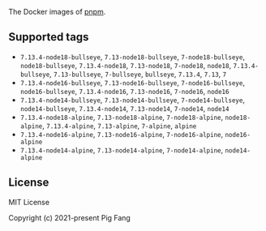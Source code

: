 The Docker images of [pnpm](https://pnpm.io).

## Supported tags

- `7.13.4-node18-bullseye`, `7.13-node18-bullseye`, `7-node18-bullseye`, `node18-bullseye`, `7.13.4-node18`, `7.13-node18`, `7-node18`, `node18`, `7.13.4-bullseye`, `7.13-bullseye`, `7-bullseye`, `bullseye`, `7.13.4`, `7.13`, `7`
- `7.13.4-node16-bullseye`, `7.13-node16-bullseye`, `7-node16-bullseye`, `node16-bullseye`, `7.13.4-node16`, `7.13-node16`, `7-node16`, `node16`
- `7.13.4-node14-bullseye`, `7.13-node14-bullseye`, `7-node14-bullseye`, `node14-bullseye`, `7.13.4-node14`, `7.13-node14`, `7-node14`, `node14`
- `7.13.4-node18-alpine`, `7.13-node18-alpine`, `7-node18-alpine`, `node18-alpine`, `7.13.4-alpine`, `7.13-alpine`, `7-alpine`, `alpine`
- `7.13.4-node16-alpine`, `7.13-node16-alpine`, `7-node16-alpine`, `node16-alpine`
- `7.13.4-node14-alpine`, `7.13-node14-alpine`, `7-node14-alpine`, `node14-alpine`

## License

MIT License

Copyright (c) 2021-present Pig Fang

